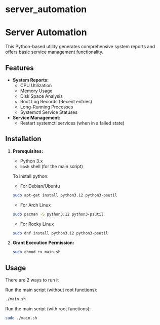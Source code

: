 # server_automation
# Server Automation

This Python-based utility generates comprehensive system reports and offers basic service management functionality.

## Features

* **System Reports:**
    * CPU Utilization
    * Memory Usage
    * Disk Space Analysis
    * Root Log Records (Recent entries)
    * Long-Running Processes
    * Systemctl Service Statuses
* **Service Management:**
    * Restart systemctl services (when in a failed state)

## Installation

1. **Prerequisites:**
    * Python 3.x
    * `bash` shell (for the main script)

    To install python: 

    * For Debian/Ubuntu
    ```bash
    sudo apt-get install python3.12 python3-psutil
    ``` 
    * For Arch Linux
    ```bash
    sudo pacman -S python3.12 python3-psutil
    ```     
    * For Rocky Linux
    ```bash
    sudo dnf install python3.12 python3-psutil
    ``` 

2. **Grant Execution Permission:**
    ```bash
    sudo chmod +x main.sh 
    ```

## Usage
There are 2 ways to run it

Run the main script (without root functions):

```bash
./main.sh
```

Run the main script (with root functions):

```bash
sudo ./main.sh
```